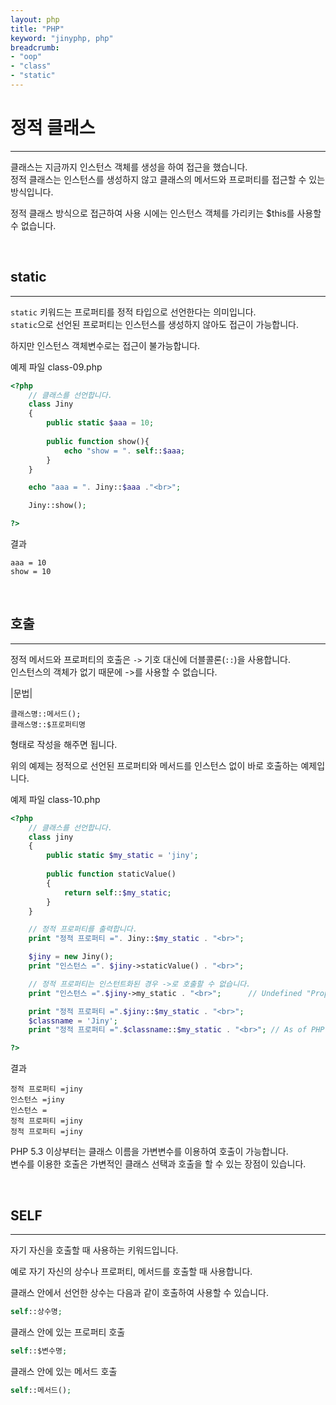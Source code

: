```yaml
---
layout: php
title: "PHP"
keyword: "jinyphp, php"
breadcrumb:
- "oop"
- "class"
- "static"
---
```


# 정적 클래스
---
클래스는 지금까지 인스턴스 객체를 생성을 하여 접근을 했습니다.  
정적 클래스는 인스턴스를 생성하지 않고 클래스의 메서드와 프로퍼티를 접근할 수 있는 방식입니다.

정적 클래스 방식으로 접근하여 사용 시에는 인스턴스 객체를 가리키는 $this를 사용할 수 없습니다.  

<br>

## static
---
`static` 키워드는 프로퍼티를 정적 타입으로 선언한다는 의미입니다.  
`static`으로 선언된 프로퍼티는 인스턴스를 생성하지 않아도 접근이 가능합니다.

하지만 인스턴스 객체변수로는 접근이 불가능합니다.  

예제 파일 class-09.php
```php
<?php
	// 클래스를 선언합니다.
	class Jiny
	{
		public static $aaa = 10;
	
		public function show(){
			echo "show = ". self::$aaa;
		}
	}

	echo "aaa = ". Jiny::$aaa ."<br>";

	Jiny::show();

?>
```

결과
```
aaa = 10
show = 10
```

<br>

## 호출
---
정적 메서드와 프로퍼티의 호출은 `->` 기호 대신에 더블콜론(`::`)을 사용합니다.  
인스턴스의 객체가 없기 때문에 ->를 사용할 수 없습니다.

|문법|
```
클래스명::메서드();
클래스명::$프로퍼티명
```

형태로 작성을 해주면 됩니다.

위의 예제는 정적으로 선언된 프로퍼티와 메서드를 인스턴스 없이 바로 호출하는 예제입니다.

예제 파일 class-10.php
```php
<?php
	// 클래스를 선언합니다.
	class jiny
	{
		public static $my_static = 'jiny';
		
		public function staticValue()
		{
			return self::$my_static;
		}
	}

	// 정적 프로퍼티를 출력합니다.
	print "정적 프로퍼티 =". Jiny::$my_static . "<br>";

	$jiny = new Jiny();
	print "인스턴스 =". $jiny->staticValue() . "<br>";

	// 정적 프로퍼티는 인스턴트화된 경우 ->로 호출할 수 없습니다.  
	print "인스턴스 =".$jiny->my_static . "<br>";      // Undefined "Property" my_static 

	print "정적 프로퍼티 =".$jiny::$my_static . "<br>";
	$classname = 'Jiny';
	print "정적 프로퍼티 =".$classname::$my_static . "<br>"; // As of PHP 5.3.0

?>
```

결과
```
정적 프로퍼티 =jiny
인스턴스 =jiny
인스턴스 =
정적 프로퍼티 =jiny
정적 프로퍼티 =jiny
```

PHP 5.3 이상부터는 클래스 이름을 가변변수를 이용하여 호출이 가능합니다.  
변수를 이용한 호출은 가변적인 클래스 선택과 호출을 할 수 있는 장점이 있습니다.

<br>

## SELF
---
자기 자신을 호출할 때 사용하는 키워드입니다.  

예로 자기 자신의 상수나 프로퍼티, 메서드를 호출할 때 사용합니다.  

클래스 안에서 선언한 상수는 다음과 같이 호출하여 사용할 수 있습니다.  

```php
self::상수명;
```

클래스 안에 있는 프로퍼티 호출

```php
self::$변수명;
```

클래스 안에 있는 메서드 호출

```php
self::메서드();
```